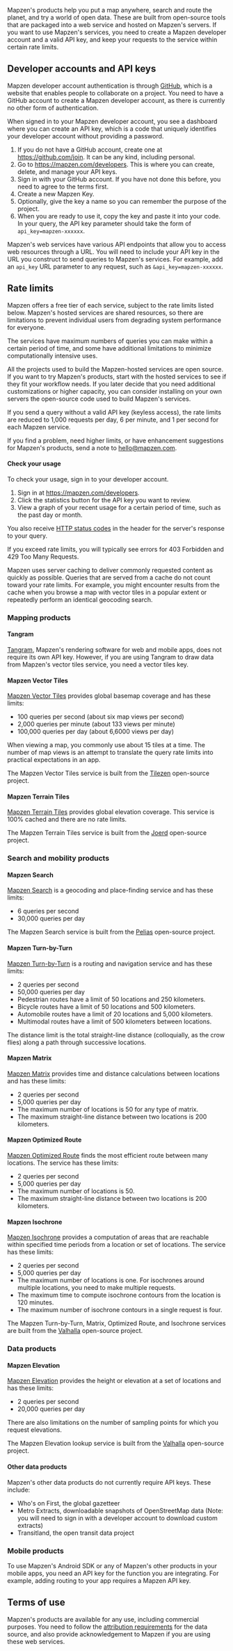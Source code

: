 Mapzen's products help you put a map anywhere, search and route the planet, and try a world of open data. These are built from open-source tools that are packaged into a web service and hosted on Mapzen's servers. If you want to use Mapzen's services, you need to create a Mapzen developer account and a valid API key, and keep your requests to the service within certain rate limits.

## Developer accounts and API keys

Mapzen developer account authentication is through [GitHub](https://github.com), which is a website that enables people to collaborate on a project. You need to have a GitHub account to create a Mapzen developer account, as there is currently no other form of authentication.

When signed in to your Mapzen developer account, you see a dashboard where you can create an API key, which is a code that uniquely identifies your developer account without providing a password.

1. If you do not have a GitHub account, create one at https://github.com/join. It can be any kind, including personal.
2. Go to https://mapzen.com/developers. This is where you can create, delete, and manage your API keys.
3. Sign in with your GitHub account. If you have not done this before, you need to agree to the terms first.
4. Create a new Mapzen Key.
5. Optionally, give the key a name so you can remember the purpose of the project.
6. When you are ready to use it, copy the key and paste it into your code. In your query, the API key parameter should take the form of `api_key=mapzen-xxxxxx`.

Mapzen's web services have various API endpoints that allow you to access web resources through a URL. You will need to include your API key in the URL you construct to send queries to Mapzen's services. For example, add an `api_key` URL parameter to any request, such as `&api_key=mapzen-xxxxxx`.

## Rate limits
Mapzen offers a free tier of each service, subject to the rate limits listed below. Mapzen's hosted services are shared resources, so there are limitations to prevent individual users from degrading system performance for everyone.

The services have maximum numbers of queries you can make within a certain period of time, and some have additional limitations to minimize computationally intensive uses.

All the projects used to build the Mapzen-hosted services are open source. If you want to try Mapzen's products, start with the hosted services to see if they fit your workflow needs. If you later decide that you need additional customizations or higher capacity, you can consider installing on your own servers the open-source code used to build Mapzen's services.

If you send a query without a valid API key (keyless access), the rate limits are reduced to 1,000 requests per day, 6 per minute, and 1 per second for each Mapzen service.

If you find a problem, need higher limits, or have enhancement suggestions for Mapzen's products, send a note to hello@mapzen.com.

#### Check your usage

To check your usage, sign in to your developer account.

1. Sign in at https://mapzen.com/developers.
2. Click the statistics button for the API key you want to review.
3. View a graph of your recent usage for a certain period of time, such as the past day or month.

You also receive [HTTP status codes](https://en.wikipedia.org/wiki/List_of_HTTP_status_codes) in the header for the server's response to your query.

If you exceed rate limits, you will typically see errors for 403 Forbidden and 429 Too Many Requests.

Mapzen uses server caching to deliver commonly requested content as quickly as possible. Queries that are served from a cache do not count toward your rate limits. For example, you might encounter results from the cache when you browse a map with vector tiles in a popular extent or repeatedly perform an identical geocoding search.

### Mapping products

#### Tangram

[Tangram](https://mapzen.com/documentation/tangram/), Mapzen's rendering software for web and mobile apps, does not require its own API key. However, if you are using Tangram to draw data from Mapzen's vector tiles service, you need a vector tiles key.

#### Mapzen Vector Tiles

[Mapzen Vector Tiles](https://mapzen.com/documentation/vector-tiles/) provides global basemap coverage and has these limits:

- 100 queries per second (about six map views per second)
- 2,000 queries per minute (about 133 views per minute)
- 100,000 queries per day (about 6,6000 views per day)

When viewing a map, you commonly use about 15 tiles at a time. The number of map views is an attempt to translate the query rate limits into practical expectations in an app.

The Mapzen Vector Tiles service is built from the [Tilezen](https://github.com/tilezen) open-source project.

#### Mapzen Terrain Tiles

[Mapzen Terrain Tiles](https://mapzen.com/documentation/terrain-tiles/) provides global elevation coverage. This service is 100% cached and there are no rate limits.

The Mapzen Terrain Tiles service is built from the [Joerd](https://github.com/tilezen/joerd) open-source project.

### Search and mobility products

#### Mapzen Search

[Mapzen Search](https://mapzen.com/documentation/search/) is a geocoding and place-finding service and has these limits:

- 6 queries per second
- 30,000 queries per day

The Mapzen Search service is built from the [Pelias](https://github.com/pelias) open-source project.

#### Mapzen Turn-by-Turn

[Mapzen Turn-by-Turn](https://mapzen.com/documentation/turn-by-turn/) is a routing and navigation service and has these limits:

- 2 queries per second
- 50,000 queries per day
- Pedestrian routes have a limit of 50 locations and 250 kilometers.
- Bicycle routes have a limit of 50 locations and 500 kilometers.
- Automobile routes have a limit of 20 locations and 5,000 kilometers.
- Multimodal routes have a limit of 500 kilometers between locations.

The distance limit is the total straight-line distance (colloquially, as the crow flies) along a path through successive locations.

#### Mapzen Matrix

[Mapzen Matrix](https://mapzen.com/documentation/matrix/) provides time and distance calculations between locations and has these limits:

- 2 queries per second
- 5,000 queries per day
- The maximum number of locations is 50 for any type of matrix.
- The maximum straight-line distance between two locations is 200 kilometers.

#### Mapzen Optimized Route

[Mapzen Optimized Route](https://mapzen.com/documentation/optimized/) finds the most efficient route between many locations. The service has these limits:

- 2 queries per second
- 5,000 queries per day
- The maximum number of locations is 50.
- The maximum straight-line distance between two locations is 200 kilometers.

#### Mapzen Isochrone

[Mapzen Isochrone](https://mapzen.com/documentation/mobility/isochrone/api-reference/) provides a computation of areas that are reachable within specified time periods from a location or set of locations. The service has these limits:

- 2 queries per second
- 5,000 queries per day
- The maximum number of locations is one. For isochrones around multiple locations, you need to make multiple requests.
- The maximum time to compute isochrone contours from the location is 120 minutes.
- The maximum number of isochrone contours in a single request is four.

The Mapzen Turn-by-Turn, Matrix, Optimized Route, and Isochrone services are built from the [Valhalla](https://github.com/valhalla) open-source project.

### Data products

#### Mapzen Elevation

[Mapzen Elevation](https://mapzen.com/documentation/elevation/) provides the height or elevation at a set of locations and has these limits:

- 2 queries per second
- 20,000 queries per day

There are also limitations on the number of sampling points for which you request elevations.

The Mapzen Elevation lookup service is built from the [Valhalla](https://github.com/valhalla) open-source project.

#### Other data products

Mapzen's other data products do not currently require API keys. These include:

- Who's on First, the global gazetteer
- Metro Extracts, downloadable snapshots of OpenStreetMap data (Note: you will need to sign in with a developer account to download custom extracts)
- Transitland, the open transit data project

### Mobile products

To use Mapzen's Android SDK or any of Mapzen's other products in your mobile apps, you need an API key for the function you are integrating. For example, adding routing to your app requires a Mapzen API key.

## Terms of use

Mapzen's products are available for any use, including commercial purposes. You need to follow the [attribution requirements](https://mapzen.com/rights/) for the data source, and also provide acknowledgement to Mapzen if you are using these web services.
